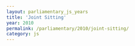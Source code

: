 ```yaml
---
layout: parliamentary_js_years
title: 'Joint Sitting'
year: 2010
permalink: /parliamentary/2010/joint-sitting/
category: js
---
```


